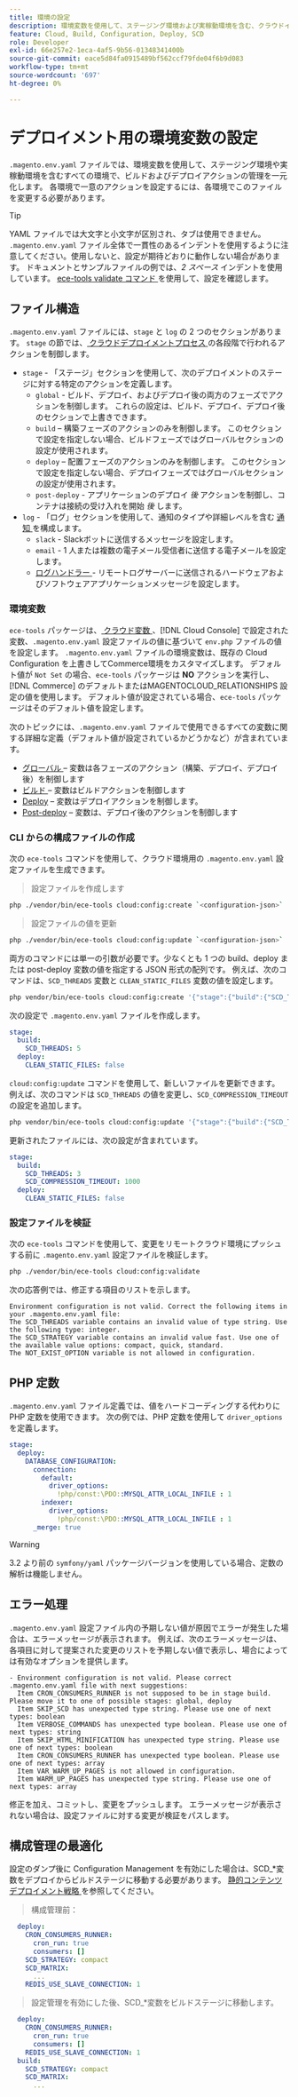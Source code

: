 ```yaml
---
title: 環境の設定
description: 環境変数を使用して、ステージング環境および実稼動環境を含む、クラウドインフラストラクチャ環境のすべてのCommerceでビルドおよびデプロイ操作を設定する方法を説明します。
feature: Cloud, Build, Configuration, Deploy, SCD
role: Developer
exl-id: 66e257e2-1eca-4af5-9b56-01348341400b
source-git-commit: eace5d84fa0915489bf562ccf79fde04f6b9d083
workflow-type: tm+mt
source-wordcount: '697'
ht-degree: 0%

---
```


# デプロイメント用の環境変数の設定

`.magento.env.yaml` ファイルでは、環境変数を使用して、ステージング環境や実稼動環境を含むすべての環境で、ビルドおよびデプロイアクションの管理を一元化します。 各環境で一意のアクションを設定するには、各環境でこのファイルを変更する必要があります。

>[!TIP]
>
>YAML ファイルでは大文字と小文字が区別され、タブは使用できません。 `.magento.env.yaml` ファイル全体で一貫性のあるインデントを使用するように注意してください。使用しないと、設定が期待どおりに動作しない場合があります。 ドキュメントとサンプルファイルの例では、_2 スペース_ インデントを使用しています。 [ece-tools validate コマンド ](#validate-configuration-file) を使用して、設定を確認します。

## ファイル構造

`.magento.env.yaml` ファイルには、`stage` と `log` の 2 つのセクションがあります。 `stage` の節では、[ クラウドデプロイメントプロセス ](../deploy/process.md) の各段階で行われるアクションを制御します。

- `stage` - 「ステージ」セクションを使用して、次のデプロイメントのステージに対する特定のアクションを定義します。
   - `global` - ビルド、デプロイ、およびデプロイ後の両方のフェーズでアクションを制御します。 これらの設定は、ビルド、デプロイ、デプロイ後のセクションで上書きできます。
   - `build` – 構築フェーズのアクションのみを制御します。 このセクションで設定を指定しない場合、ビルドフェーズではグローバルセクションの設定が使用されます。
   - `deploy` – 配置フェーズのアクションのみを制御します。 このセクションで設定を指定しない場合、デプロイフェーズではグローバルセクションの設定が使用されます。
   - `post-deploy` - アプリケーションのデプロイ _後_ アクションを制御し、コンテナは接続の受け入れを開始 _後_ します。
- `log` - 「ログ」セクションを使用して、通知のタイプや詳細レベルを含む [ 通知 ](set-up-notifications.md) を構成します。
   - `slack` - Slackボットに送信するメッセージを設定します。
   - `email` - 1 人または複数の電子メール受信者に送信する電子メールを設定します。
   - [ ログハンドラー ](log-handlers.md) - リモートログサーバーに送信されるハードウェアおよびソフトウェアアプリケーションメッセージを設定します。

### 環境変数

`ece-tools` パッケージは、[ クラウド変数 ](variables-cloud.md)、[!DNL Cloud Console] で設定された変数、`.magento.env.yaml` 設定ファイルの値に基づいて `env.php` ファイルの値を設定します。 `.magento.env.yaml` ファイルの環境変数は、既存の Cloud Configuration を上書きしてCommerce環境をカスタマイズします。 デフォルト値が `Not Set` の場合、`ece-tools` パッケージは **NO** アクションを実行し、[!DNL Commerce] のデフォルトまたはMAGENTOCLOUD_RELATIONSHIPS 設定の値を使用します。 デフォルト値が設定されている場合、`ece-tools` パッケージはそのデフォルト値を設定します。

次のトピックには、`.magento.env.yaml` ファイルで使用できるすべての変数に関する詳細な定義（デフォルト値が設定されているかどうかなど）が含まれています。

- [ グローバル ](variables-global.md) – 変数は各フェーズのアクション（構築、デプロイ、デプロイ後）を制御します
- [ ビルド ](variables-build.md) – 変数はビルドアクションを制御します
- [Deploy](variables-deploy.md) – 変数はデプロイアクションを制御します。
- [Post-deploy](variables-post-deploy.md) – 変数は、デプロイ後のアクションを制御します

### CLI からの構成ファイルの作成

次の `ece-tools` コマンドを使用して、クラウド環境用の `.magento.env.yaml` 設定ファイルを生成できます。

>設定ファイルを作成します

```bash
php ./vendor/bin/ece-tools cloud:config:create `<configuration-json>`
```

>設定ファイルの値を更新

```bash
php ./vendor/bin/ece-tools cloud:config:update `<configuration-json>`
```

両方のコマンドには単一の引数が必要です。少なくとも 1 つの build、deploy または post-deploy 変数の値を指定する JSON 形式の配列です。 例えば、次のコマンドは、`SCD_THREADS` 変数と `CLEAN_STATIC_FILES` 変数の値を設定します。

```bash
php vendor/bin/ece-tools cloud:config:create '{"stage":{"build":{"SCD_THREADS":5}, "deploy":{"CLEAN_STATIC_FILES":false}}}'
```

次の設定で `.magento.env.yaml` ファイルを作成します。

```yaml
stage:
  build:
    SCD_THREADS: 5
  deploy:
    CLEAN_STATIC_FILES: false
```

`cloud:config:update` コマンドを使用して、新しいファイルを更新できます。 例えば、次のコマンドは `SCD_THREADS` の値を変更し、`SCD_COMPRESSION_TIMEOUT` の設定を追加します。

```bash
php vendor/bin/ece-tools cloud:config:update '{"stage":{"build":{"SCD_THREADS":3, "SCD_COMPRESSION_TIMEOUT":1000}}}'
```

更新されたファイルには、次の設定が含まれています。

```yaml
stage:
  build:
    SCD_THREADS: 3
    SCD_COMPRESSION_TIMEOUT: 1000
  deploy:
    CLEAN_STATIC_FILES: false
```

### 設定ファイルを検証

次の `ece-tools` コマンドを使用して、変更をリモートクラウド環境にプッシュする前に `.magento.env.yaml` 設定ファイルを検証します。

```bash
php ./vendor/bin/ece-tools cloud:config:validate
```

次の応答例では、修正する項目のリストを示します。

```terminal
Environment configuration is not valid. Correct the following items in your .magento.env.yaml file:
The SCD_THREADS variable contains an invalid value of type string. Use the following type: integer.
The SCD_STRATEGY variable contains an invalid value fast. Use one of the available value options: compact, quick, standard.
The NOT_EXIST_OPTION variable is not allowed in configuration.
```

## PHP 定数

`.magento.env.yaml` ファイル定義では、値をハードコーディングする代わりに PHP 定数を使用できます。 次の例では、PHP 定数を使用して `driver_options` を定義します。

```yaml
stage:
  deploy:
    DATABASE_CONFIGURATION:
      connection:
        default:
          driver_options:
            !php/const:\PDO::MYSQL_ATTR_LOCAL_INFILE : 1
        indexer:
          driver_options:
            !php/const:\PDO::MYSQL_ATTR_LOCAL_INFILE : 1
      _merge: true
```

>[!WARNING]
>
>3.2 より前の `symfony/yaml` パッケージバージョンを使用している場合、定数の解析は機能しません。

## エラー処理

`.magento.env.yaml` 設定ファイル内の予期しない値が原因でエラーが発生した場合は、エラーメッセージが表示されます。 例えば、次のエラーメッセージは、各項目に対して提案された変更のリストを予期しない値で表示し、場合によっては有効なオプションを提供します。

```terminal
- Environment configuration is not valid. Please correct .magento.env.yaml file with next suggestions:
  Item CRON_CONSUMERS_RUNNER is not supposed to be in stage build. Please move it to one of possible stages: global, deploy
  Item SKIP_SCD has unexpected type string. Please use one of next types: boolean
  Item VERBOSE_COMMANDS has unexpected type boolean. Please use one of next types: string
  Item SKIP_HTML_MINIFICATION has unexpected type string. Please use one of next types: boolean
  Item CRON_CONSUMERS_RUNNER has unexpected type boolean. Please use one of next types: array
  Item VAR_WARM_UP_PAGES is not allowed in configuration.
  Item WARM_UP_PAGES has unexpected type string. Please use one of next types: array
```

修正を加え、コミットし、変更をプッシュします。 エラーメッセージが表示されない場合は、設定ファイルに対する変更が検証をパスします。

## 構成管理の最適化

設定のダンプ後に Configuration Management を有効にした場合は、SCD_*変数をデプロイからビルドステージに移動する必要があります。 [ 静的コンテンツデプロイメント戦略 ](../deploy/static-content.md) を参照してください。

>構成管理前：

```yaml
  deploy:
    CRON_CONSUMERS_RUNNER:
      cron_run: true
      consumers: []
    SCD_STRATEGY: compact
    SCD_MATRIX:
      ...
    REDIS_USE_SLAVE_CONNECTION: 1
```

>設定管理を有効にした後、SCD_*変数をビルドステージに移動します。

```yaml
  deploy:
    CRON_CONSUMERS_RUNNER:
      cron_run: true
      consumers: []
    REDIS_USE_SLAVE_CONNECTION: 1
  build:
    SCD_STRATEGY: compact
    SCD_MATRIX:
      ...
```
